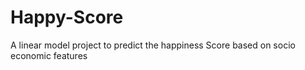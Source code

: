 # Happy-Score
A linear model project to predict the happiness Score based on socio economic features
